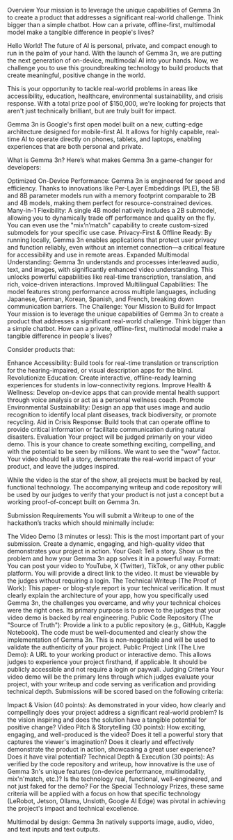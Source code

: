 Overview
Your mission is to leverage the unique capabilities of Gemma 3n to create a product that addresses a significant real-world challenge. Think bigger than a simple chatbot. How can a private, offline-first, multimodal model make a tangible difference in people's lives?


Hello World! The future of AI is personal, private, and compact enough to run in the palm of your hand. With the launch of Gemma 3n, we are putting the next generation of on-device, multimodal AI into your hands. Now, we challenge you to use this groundbreaking technology to build products that create meaningful, positive change in the world.

This is your opportunity to tackle real-world problems in areas like accessibility, education, healthcare, environmental sustainability, and crisis response. With a total prize pool of $150,000, we're looking for projects that aren't just technically brilliant, but are truly built for impact.

Gemma 3n is Google's first open model built on a new, cutting-edge architecture designed for mobile-first AI. It allows for highly capable, real-time AI to operate directly on phones, tablets, and laptops, enabling experiences that are both personal and private.

What is Gemma 3n?
Here’s what makes Gemma 3n a game-changer for developers:

Optimized On-Device Performance: Gemma 3n is engineered for speed and efficiency. Thanks to innovations like Per-Layer Embeddings (PLE), the 5B and 8B parameter models run with a memory footprint comparable to 2B and 4B models, making them perfect for resource-constrained devices.
Many-in-1 Flexibility: A single 4B model natively includes a 2B submodel, allowing you to dynamically trade off performance and quality on the fly. You can even use the "mix’n’match" capability to create custom-sized submodels for your specific use case.
Privacy-First & Offline Ready: By running locally, Gemma 3n enables applications that protect user privacy and function reliably, even without an internet connection—a critical feature for accessibility and use in remote areas.
Expanded Multimodal Understanding: Gemma 3n understands and processes interleaved audio, text, and images, with significantly enhanced video understanding. This unlocks powerful capabilities like real-time transcription, translation, and rich, voice-driven interactions.
Improved Multilingual Capabilities: The model features strong performance across multiple languages, including Japanese, German, Korean, Spanish, and French, breaking down communication barriers.
The Challenge: Your Mission to Build for Impact
Your mission is to leverage the unique capabilities of Gemma 3n to create a product that addresses a significant real-world challenge. Think bigger than a simple chatbot. How can a private, offline-first, multimodal model make a tangible difference in people's lives?

Consider products that:

Enhance Accessibility: Build tools for real-time translation or transcription for the hearing-impaired, or visual description apps for the blind.
Revolutionize Education: Create interactive, offline-ready learning experiences for students in low-connectivity regions.
Improve Health & Wellness: Develop on-device apps that can provide mental health support through voice analysis or act as a personal wellness coach.
Promote Environmental Sustainability: Design an app that uses image and audio recognition to identify local plant diseases, track biodiversity, or promote recycling.
Aid in Crisis Response: Build tools that can operate offline to provide critical information or facilitate communication during natural disasters.
Evaluation
Your project will be judged primarily on your video demo. This is your chance to create something exciting, compelling, and with the potential to be seen by millions. We want to see the "wow" factor. Your video should tell a story, demonstrate the real-world impact of your product, and leave the judges inspired.

While the video is the star of the show, all projects must be backed by real, functional technology. The accompanying writeup and code repository will be used by our judges to verify that your product is not just a concept but a working proof-of-concept built on Gemma 3n.

Submission Requirements
You will submit a Writeup to one of the hackathon’s tracks which should minimally include:

The Video Demo (3 minutes or less): This is the most important part of your submission. Create a dynamic, engaging, and high-quality video that demonstrates your project in action.
Your Goal: Tell a story. Show us the problem and how your Gemma 3n app solves it in a powerful way.
Format: You can post your video to YouTube, X (Twitter), TikTok, or any other public platform. You will provide a direct link to the video. It must be viewable by the judges without requiring a login.
The Technical Writeup (The Proof of Work): This paper- or blog-style report is your technical verification. It must clearly explain the architecture of your app, how you specifically used Gemma 3n, the challenges you overcame, and why your technical choices were the right ones. Its primary purpose is to prove to the judges that your video demo is backed by real engineering.
Public Code Repository (The "Source of Truth"): Provide a link to a public repository (e.g., GitHub, Kaggle Notebook). The code must be well-documented and clearly show the implementation of Gemma 3n. This is non-negotiable and will be used to validate the authenticity of your project.
Public Project Link (The Live Demo): A URL to your working product or interactive demo. This allows judges to experience your project firsthand, if applicable. It should be publicly accessible and not require a login or paywall.
Judging Criteria
Your video demo will be the primary lens through which judges evaluate your project, with your writeup and code serving as verification and providing technical depth. Submissions will be scored based on the following criteria:

Impact & Vision (40 points): As demonstrated in your video, how clearly and compellingly does your project address a significant real-world problem? Is the vision inspiring and does the solution have a tangible potential for positive change?
Video Pitch & Storytelling (30 points): How exciting, engaging, and well-produced is the video? Does it tell a powerful story that captures the viewer's imagination? Does it clearly and effectively demonstrate the product in action, showcasing a great user experience? Does it have viral potential?
Technical Depth & Execution (30 points): As verified by the code repository and writeup, how innovative is the use of Gemma 3n's unique features (on-device performance, multimodality, mix'n'match, etc.)? Is the technology real, functional, well-engineered, and not just faked for the demo?
For the Special Technology Prizes, these same criteria will be applied with a focus on how that specific technology (LeRobot, Jetson, Ollama, Unsloth, Google AI Edge) was pivotal in achieving the project's impact and technical excellence.

Multimodal by design: Gemma 3n natively supports image, audio, video, and text inputs and text outputs.

